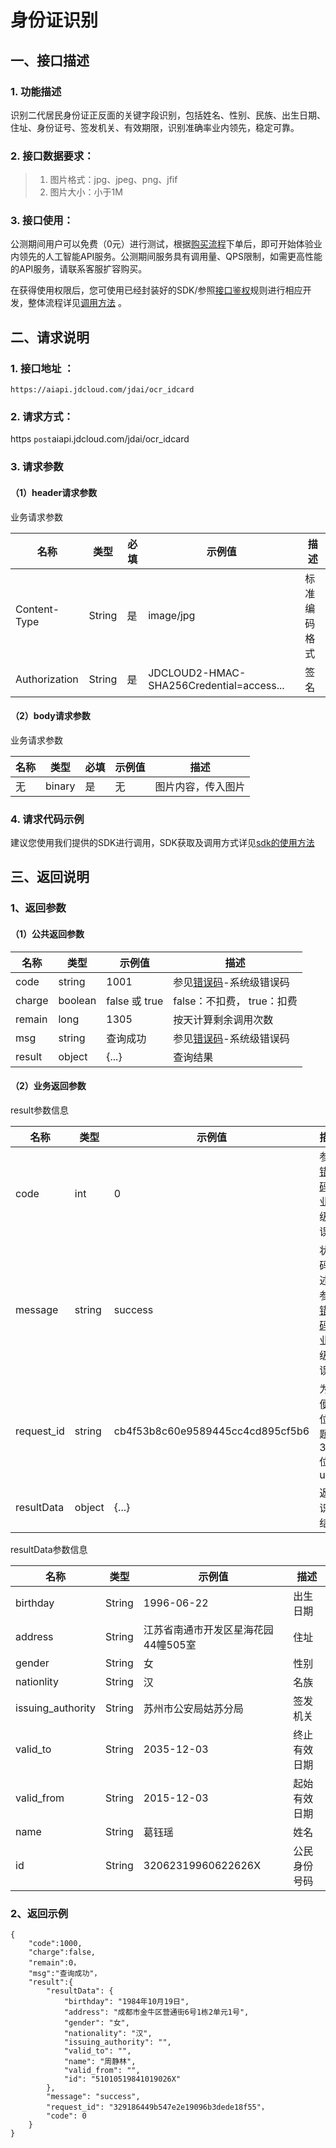 # 身份证识别

## 一、接口描述 

### 1. 功能描述  

识别二代居民身份证正反面的关键字段识别，包括姓名、性别、民族、出生日期、住址、身份证号、签发机关、有效期限，识别准确率业内领先，稳定可靠。
  
### 2. 接口数据要求：  
> 1. 图片格式：jpg、jpeg、png、jfif
> 2. 图片大小：小于1M 

### 3. 接口使用：  

公测期间用户可以免费（0元）进行测试，根据[购买流程](../Pricing/Purchase-Process.md)下单后，即可开始体验业内领先的人工智能API服务。公测期间服务具有调用量、QPS限制，如需更高性能的API服务，请联系客服扩容购买。

在获得使用权限后，您可使用已经封装好的SDK/参照[接口鉴权](../Operation-Guide/Authentication.md)规则进行相应开发，整体流程详见[调用方法](../Operation-Guide/call-methods.md)  。

## 二、请求说明
### 1. 接口地址 ：

```
https://aiapi.jdcloud.com/jdai/ocr_idcard
```

### 2. 请求方式：  
https  `post`aiapi.jdcloud.com/jdai/ocr_idcard

### 3. 请求参数    

#### （1）header请求参数
业务请求参数

名称 | 类型 | 必填 | 示例值 | 描述
------|-----|-----|-----|-----
Content-Type | String | 是 | image/jpg| 标准编码格式
Authorization | String | 是 | JDCLOUD2-HMAC-SHA256Credential=access... | 签名


#### （2）body请求参数
业务请求参数

名称 | 类型 | 必填 | 示例值 | 描述
------|-----|-----|-----|-----
无 | binary | 是 | 无 | 图片内容，传入图片

### 4. 请求代码示例
建议您使用我们提供的SDK进行调用，SDK获取及调用方式详见[sdk的使用方法](../Operation-Guide/Use-Sdk.md)

## 三、返回说明
### 1、返回参数
#### （1）公共返回参数  

名称 | 类型 | 示例值 | 描述
------|-----|-----|-----
code | string | 1001 | 参见[错误码](Error-Code.md)-系统级错误码
charge | boolean | false 或 true | false：不扣费， true：扣费
remain | long | 1305 | 按天计算剩余调用次数
msg | string | 查询成功 | 参见[错误码](Error-Code.md)-系统级错误码
result | object | {...} | 查询结果

#### （2）业务返回参数
result参数信息

名称 | 类型 | 示例值 | 描述
------|-----|-----|-----
code|	int|	0|	参见[错误码](Error-Code.md)-业务级错误码
message|	string|	success|状态码描述，参见[错误码](Error-Code.md)-业务级错误码
request_id|	string|	cb4f53b8c60e9589445cc4cd895cf5b6|	为方便定位问题的32位uuid
resultData|	object|	{...}|	返回识别结果

resultData参数信息

名称 | 类型 | 示例值 | 描述
------|-----|-----|-----
birthday | String | 1996-06-22 | 出生日期
address | String | 江苏省南通市开发区星海花园44幢505室 | 住址
gender | String | 女 | 性别
nationlity | String | 汉 | 名族
issuing_authority | String | 苏州市公安局姑苏分局 | 签发机关
valid_to | String | 2035-12-03 | 终止有效日期
valid_from | String | 2015-12-03 | 起始有效日期   
name | String | 葛钰瑶 |  	姓名  
id | String | 32062319960622626X | 公民身份号码  

### 2、返回示例   


```
{
    "code":1000,
    "charge":false,
    "remain":0，
    "msg":"查询成功"，
    "result":{
        "resultData": {
            "birthday": "1984年10月19日",
            "address": "成都市金牛区营通街6号1栋2单元1号",
            "gender": "女",
            "nationality": "汉",
            "issuing_authority": "",
            "valid_to": "",
            "name": "周静林",
            "valid_from": "",
            "id": "51010519841019026X"
        },
        "message": "success",
        "request_id": "329186449b547e2e19096b3dede18f55"，
        "code": 0
    }
}

```

